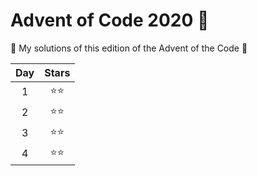 # Advent of Code 2020 :christmas_tree:

:tada: My solutions of this edition of the Advent of the Code :tada:


| Day |    Stars     |
|:---:|:------------:|
|  1  | :star::star: |
|  2  | :star::star: |
|  3  | :star::star: |
|  4  | :star::star: |
